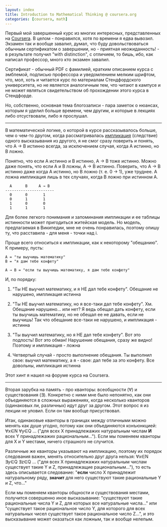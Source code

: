 ```yaml
---
layout: index
title: Introduction to Mathematical Thinking @ coursera.org
categories: [coursera, math]
---
```


Первый мой завершенный курс из многих интересных, представленных на
[Coursera][]. В целом - понравился, хотя по времени я едва вывозил. Экзамен так
и вообще завалил, думал, что буду довольствоваться обычным сертификатом о
завершении, но - приятная неожиданность! - в результате получил "with
distinction", с отличием, то бишь, ибо, как написал профессор, много кто экзамен
завалил.

Сертификат - обычный PDF с фамилией, кратким описанием курса с эмблемой,
подписью профессора и уведомлением мелким шрифтом, что, мол, хоть и читается
курс по материалам Стендфордского университета, но не является аналогичным тем,
что читают в кампусе и не может являться свидетельством об прохождении этого
курса в Стендфорде.

Но, собственно, основная тема блогозаписи - пара заметок о нюансах, которым я
уделил больше времени, чем другим, и которые в лекциях либо отсуствовали, либо я
прослушал.

* * *

В математической логике, о которой в курсе рассказывалось больше, чем о чем-то
другом, когда рассматривалась [импликация][] (следствие) одного высказывания из
другого, я не смог сразу поверить и понять, что A → B истинно всегда, за
исключением случая, когда А истинно, но B ложно.

Понятно, что если А истинно и B истинно, A → B тоже истинно. Можно даже понять,
что если А и B ложны, A → B истинно. Поверить, что A → B истинно даже когда А
истинно, но B ложно (т. е. 0 → 1), уже труднее. А ложна импликация лишь в тех
случаях, когда B ложно при истинном A.

      A      B     A → B
    ----------------------
      0      0       1
      0      1       1
      1      0       0
      1      1       1

Для более легкого понимания и запоминания импликации и ее таблицы истинности
может пригодиться житейская модель. Но модель, предлагаемая в Википедии, мне не
очень понравилась, поэтому опишу ту, что расставила - для меня - точки над i.

Проще всего относиться к импликации, как к некоторому "обещанию". К примеру,
пусть:

    A = "ты выучишь математику"
    B = "я дам тебе конфету"

    A → B = "если ты выучишь математику, я дам тебе конфету"

И, по порядку:

1. "Ты НЕ выучил математику, и я НЕ дал тебе конфету". Обещание не нарушено,
   импликация истинна

2. "Ты НЕ выучил математику, но я все-таки дал тебе конфету". Хм. Обещание
   нарушено... или нет? Я ведь обещал дать конфету, если ты выучишь математику,
   но не обещал ее не давать, если не выучишь! Так что обещание все-таки не
   нарушено, и импликация - истинна

3. "Ты выучил математику, но я НЕ дал тебе конфету". Вот это подлость! Вот это
   обман! Нарушение обещания, сразу же видно! Поэтому и импликация - ложна

4. Четвертый случай - просто выполнение обещания. Ты выполнил свое: выучил
   математику, а я - свое: дал тебе за это конфету. Все довольны, импликация
   истинна

Этот хинт я нашел на форуме курса на Coursera.

* * *

Вторая зарубка на память - про кванторы: всеобщности (∀) и существования (∃).
Конкретно с ними мне было непонятно, как они объединяются в сложных выражениях,
когда несколько кванторов (одинаковых ли, различных) идут друг за другом. Этот
вопрос я из лекции не уловил. Если он там вообще присуствовал.

Итак, одинаковые кванторы в границах между отличными можно менять как душе
угодно, потому как они объединяются конъюнкцией: ∀x∈N ∀y∈Q ... ("для всех Х
принадлежажих натуральным числам **И** всех Y принадлежажих рациональным...").
Если мы поменяем кванторы для X и Y местами, ничего страшного не случится.

Различные же кванторы указывают на импликацию, поэтому их порядок следования
важен, менять относительно друг друга нельзя: ∀x∈N ∃y∈Q ∃z∈Q ... ("для всех X
принадлежажих натуральным числам существует такие Y и Z, принадлежащие
рациональным..."), то есть здесь описывается следование: "**если** число X
принадлежит натуральному ряду, **значит** для него существуют такие рациональные
Y и Z, что..."

Если мы поменяем кванторы общности и существования местами, получится совершенно
иное высказывание: "существуют такие рациональные числа Y и Z, для которых все
натуральные числа..." или "существует такое рациональное число Y, для которого
для всех натуральных чисел существует такое рациональное число Z...", и это
высказывание может оказаться как ложным, так и вообще нелепым.



[Coursera]: https://www.coursera.org
[импликация]: http://ru.wikipedia.org/wiki/Импликация
